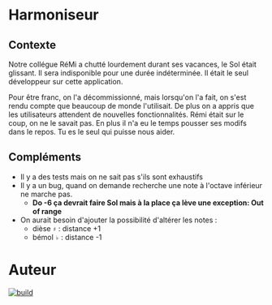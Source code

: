 # Harmoniseur

## Contexte
Notre collégue RéMi a chutté lourdement durant ses vacances, le Sol était glissant. Il sera indisponible pour une durée indéterminée. Il était le seul développeur sur cette application. 

Pour être franc, on l'a décommissionné, mais lorsqu'on l'a fait, on s'est rendu compte que beaucoup de monde l'utilisait. De plus on a appris que les utilisateurs attendent de nouvelles fonctionnalités. 
Rémi était sur le coup, on ne le savait pas. 
En plus il n'a eu le temps pousser ses modifs dans le repos. Tu es le seul qui puisse nous aider.

## Compléments
- Il y a des tests mais on ne sait pas s'ils sont exhaustifs
- Il y a un bug, quand on demande recherche une note à l'octave inférieur ne marche pas.
  - __Do -6 ça devrait faire Sol mais à la place ça lève une exception: Out of range__
- On aurait besoin d'ajouter la possibilité d'altérer les notes :
	- dièse `♯` : distance +1
	- bémol `♭` : distance -1

# Auteur
[![build](https://img.shields.io/badge/LinkedIn-0077B5?style=for-the-badge&logo=linkedin&logoColor=white)](https://www.linkedin.com/in/cyril-cophignon-b58b5a5b/)
